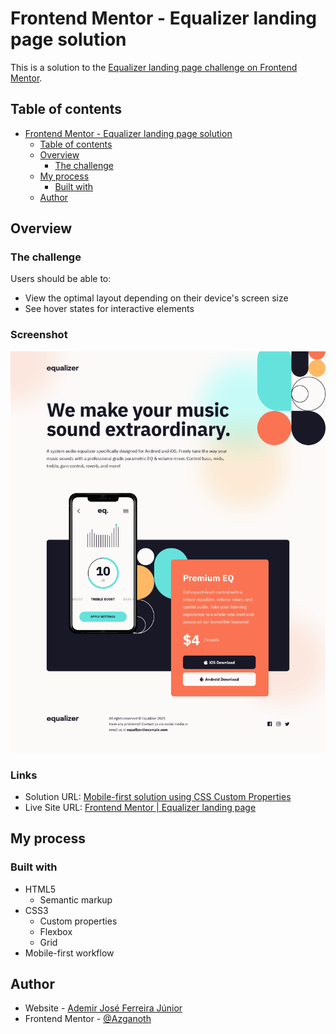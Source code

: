 # Frontend Mentor - Equalizer landing page solution

This is a solution to the [Equalizer landing page challenge on Frontend Mentor](https://www.frontendmentor.io/challenges/equalizer-landing-page-7VJ4gp3DE).

## Table of contents

- [Frontend Mentor - Equalizer landing page solution](#frontend-mentor---equalizer-landing-page-solution)
  - [Table of contents](#table-of-contents)
  - [Overview](#overview)
    - [The challenge](#the-challenge)
  - [My process](#my-process)
    - [Built with](#built-with)
  - [Author](#author)

## Overview

### The challenge

Users should be able to:

- View the optimal layout depending on their device's screen size
- See hover states for interactive elements

### Screenshot

![](./screenshot.png)

### Links

- Solution URL: [Mobile-first solution using CSS Custom Properties](https://www.frontendmentor.io/solutions/mobilefirst-solution-using-css-custom-properties-ZgXVSe6P6c)
- Live Site URL: [Frontend Mentor | Equalizer landing page](https://azganoth.github.io/equalizer-landing-page/)

## My process

### Built with

- HTML5
  - Semantic markup
- CSS3
  - Custom properties
  - Flexbox
  - Grid
- Mobile-first workflow

## Author

- Website - [Ademir José Ferreira Júnior](https://github.com/Azganoth)
- Frontend Mentor - [@Azganoth](https://www.frontendmentor.io/profile/Azganoth)
